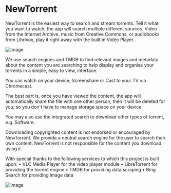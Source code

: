 # NewTorrent
NewTorrent is the easiest way to search and stream torrents. Tell it what you want to watch, the app will search multiple different sources. Video from the Internet Archive, music from Creative Commons, or audiobooks from Librivox, play it right away with the built in Video Player. 

![image](https://github.com/newtorrentapp/NewTorrent/Apple%20iPhone%2011%20Pro%20Max%20Screenshot%200.png)



We use search engines and TMDB to find relevant images and metadata about the content you are searching to help display and organise your torrents in a simple, easy to view, interface. 

You can watch on your device, Screenshare or Cast to your TV via Chromecast. 

The best part is, once you have viewed the content, the app will automatically share the file with one other person, then it will be deleted for you; so you don't have to manage storage space on your device. 

You may also use the integrated search to download other types of torrent, e.g. Software. 



Downloading copyrighted content is not endorsed or encouraged by NewTorrent. We provide a neutral search engine for the user to search their own content. NewTorrent is not responsible for the content you download using it.


With special thanks to the following services to which this project is built upon:
	• VLC Media Player for the video player module
	• LibreTorrent for providing the torrent engine
	• TMDB for providing data scraping
	• Bing Search for providing image data

 
![image](https://github.com/newtorrentapp/NewTorrent/assets/152722459/6446e1dc-66e8-4249-8b2a-03c6e32e2f5e)



